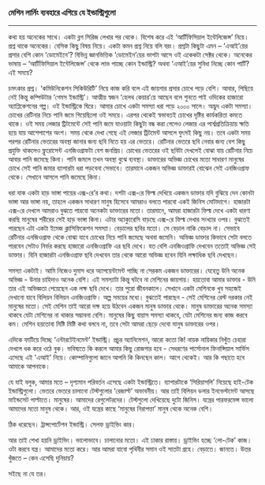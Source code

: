 ### মেশিন লার্নিং ব্যবহারে এগিয়ে যে ইন্ডাস্ট্রিগুলো

---

কথা হয় অনেকের সাথে। একটা ব্লগ সিরিজ লেখার পর থেকে। বিশেষ করে এই ‘আর্টিফিসিয়াল ইন্টেলিজেন্স’ নিয়ে। প্রশ্ন থাকে অনেকের। বেসিক কিছু বিষয় নিয়ে। একটা কমন প্রশ্ন নিয়ে বলি বরং। প্রশ্নটা কিছুটা এমন – ‘এআই’য়ের প্রসার বেশি কোন ‘ডোমেইনে’? বিভিন্ন জ্ঞানভিত্তিক ‘ডোমেইন’য়ের ভাগটা আসে ওই একেকটা সেক্টর থেকে। অনেকের ভাষায় – ‘আর্টিফিসিয়াল ইন্টেলিজেন্স’ থেকে লাভ পাচ্ছে কোন ইন্ডাস্ট্রি? অথবা ‘এআই’য়ের সুবিধা নিচ্ছে কোন পার্টি? এই সময়ে?

চমৎকার প্রশ্ন। ‘কমিউনিকেশন সিকিউরিটি’ নিয়ে কাজ করি বলে এই জায়গার প্রসার চোখে পড়ে বেশি। আবার, পিছিয়ে নেই কিন্তু কম্পিউটার ‘গেমস ইন্ডাস্ট্রি’। আত্মীয় স্বজন ‘হেলথ কেয়ার’য়ে আছেন বলে শুনতে পাই ওদিকের হাজারো অ্যাপ্লিকেশনের গল্প। ওই ইন্ডাস্ট্রিকে ঘিরে। আমার চোখে একটা সমস্যা ধরা পড়ে ২০০০ সালে। অদ্ভুদ একটা সমস্যা। চোখের রেটিনার নিচে পানি জমে গিয়েছিলো ওই সময়ে। এরপর থেকেই স্বভাবতই চোখের দৃষ্টির কার্যকরিতা কমতে থাকে। ওই সময় লেজার ট্রিটমেন্টে সেই পানি জমে যাওয়াটা কিছুটা বন্ধ করা গেলেও লেজার এর পার্শ্বপ্রতিক্রিয়ায় ক্ষতি হয়ে যায় আশেপাশের অংশ। সময় থেকে দেখা গেছে এই লেজার ট্রিটমেন্ট আসলে যুৎসই কিছু নয়। তবে একটা সময় পরপর রেটিনার ভেতরের অবস্থা জানার জন্য ছবি নিতে হয় এর ভেতরে। রেটিনার ভেতরে ছবি নেবার জন্য বেশ কিছু প্রযুক্তি থাকলেও ফ্লুরোসেন্ট এনজিওগ্রাফটা বেশ জনপ্রিয়। চোখের ভেতরের ওই ছবিটা দেখলেই বোঝা যায় রেটিনার নিচে আবার পানি জমেছে কিনা। পানি জমলে তখন অবস্থা বুঝে ব্যবস্থা। ডাক্তারের অভিজ্ঞ চোখের মতো সাধারণ মানুষের চোখে সেই পানি জমার ব্যাপারটা ধরা পড়বেনা সেভাবে। তারমানে একজন অভিজ্ঞ ডাক্তারই বোঝেন সেই এনজিওগ্রাফ থেকে। সেখানে আসলে পানি জমেছে কিনা।

ধরা যাক একটা হাড় ভাঙ্গা পায়ের এক্স-রে’র কথা। দশটা এক্স-রে ফিল্ম দেখিয়ে একজন ডাক্তার যদি বুঝিয়ে দেন কোনটা ভাঙ্গা আর ভাঙ্গা নয়, তাহলে একজন সাধারণ মানুষ হিসেবে আমরাও বলতে পারবো একই জিনিস মোটাদাগে। হাজারটা এক্স-রে দেখলে আমরাও বুঝতে পারবো অনেকটা ডাক্তারের মতো। তারমানে, আমরা হাজারটা ফিল্ম দেখে একটা ধারণা করছি মানুষের শরীরের সেই হাড় ভাঙ্গা কিনা। এটার অ্যাক্যুরেসি বাড়ছে এক্স-রে ফিল্ম দেখার সংখ্যার ওপর। বুঝতেই পারছেন এটা একটা ইমেজ ক্লাসিফিকেশন সমস্যা। বেড়ালের ছবির মতো। সে বেড়াল নাকি বেড়াল না। সেভাবে রেটিনার এনজিওগ্রাফ থেকে বোঝা যাবে চোখের নিচে পানি জমেছে অথবা জমেনি। অভিজ্ঞ ডাক্তার কিভাবে সেটা বলতে পারবেন সেটাও নির্ভর করছে হাজারো এনজিওগ্রাফি এর ছবি দেখে। যত বেশি এনজিওগ্রাফি দেখবেন ততোই অভিজ্ঞ সেই ডাক্তার। যিনি হাজারটা এনজিওগ্রাফ ছবি দেখবেন তার থেকে আরো অভিজ্ঞ হবেন যিনি লক্ষাধিক ছবি দেখছেন।

সমস্যা একটাই। আমি নিজেও দুমাস ধরে অ্যাপয়েন্টমেন্ট  পাচ্ছি না সেরকম একজন ডাক্তারের। যেহেতু উনি অনেক অভিজ্ঞ - উনার চাহিদাও অনেক বেশি। এই সমস্যাটা কিন্তু ঘটবে না মেশিনের জায়গায়। হয়তোবা আমার ডাক্তার - উনি তার এই অভিজ্ঞতা পেয়েছেন এক লক্ষ ছবি দেখে। তার পুরো জীবনকালে। সেখানে একটা মেশিনকে খুব সহজেই দেখানো যাবে বিলিয়ন বিলিয়ন এনজিওগ্রাফি। অল্প সময়ের মধ্যে। বুঝতেই পারছেন - সেই মেশিনের রেস্ট দরকার নেই মানুষের মতো। সেই মেশিন তাই আরো দক্ষ হয়ে উঠবেন একজন মানুষ ডাক্তার থেকে। মানুষ ডাক্তারের অনেক সমস্যা থাকবে যেটা মেশিনের না থাকার সম্ভাবনা বেশি। মানুষের কিছু বায়াস সমস্যা থাকবে, যেটা মেশিনের জন্য কাজ করবে কম। মেশিন হয়তোবা মিষ্টি মিষ্টি কথা বলবে না, তবে সেটা আমরা ছেড়ে দেবো মানুষ ডাক্তারের ওপর।

এদিকে ফাটিয়ে দিচ্ছে ‘এন্টারটেইনমেন্ট’ ইন্ডাস্ট্রি। প্রচুর অ্যানিমেশন, আরো কতো কি! নায়ক নায়িকার নিখুঁত চেহারা দেখলে ধক করে ওঠে বুক। ভবিষ্যতে কি করলে আমার কিছু রোজগার হবে - সেধরণের পার্সোনাল ফিনান্সিয়াল সার্ভিস এসেছে এই 'এআই' নিয়ে। কোম্পানিগুলো জানে আপনি কি কিনছেন কাল। আগে থেকেই। আর কি গছাতে হবে আমাকে আপনাকে।

যে যাই বলুক, আমার মতে – দৃশ্যমান পরিবর্তন এসেছে একটা ইন্ডাস্ট্রিতে। ব্যাপারটাকে ‘সিরিয়াসলি’ নিয়েছে হাই-টেক ইন্ডাস্ট্রিগুলো। ভেতরে ভেতরে চালানো টেস্টগুলোর ‘রেজাল্ট’ অভাবনীয়। আর তাই বিলিয়ন ডলার ইনভেস্টমেন্ট আসছে মাইন্ডসেট পাল্টাতে। মানুষের। আমাদের রেগুলেটরদের। টেস্টগুলো দেখিয়েছে দুটো জিনিস। যন্ত্রের পারফরমেন্স ভালো আমাদের মতো মানুষ থেকে। আর, ওই যন্ত্রের কাছে ‘মানুষের নিরাপত্তা’ মানুষ থেকে অনেক বেশি।

ঠিক ধরেছেন। ট্রান্সপোর্টেশন ইন্ডাস্ট্রি। সেলফ ড্রাইভিং কার।

আর তাই শেখা হয়নি ড্রাইভিং। ভালোভাবে। চালানোর মতো। এই ঢাকার রাস্তায়। ড্রাইভিং হচ্ছে ‘লো-টেক’ কাজ। ওটা করবে যন্ত্র। আমাদের মতো করে। আর আমরা যাবো পৃথিবীর সমান ওই সাতটা গ্রহে। বেড়াতে। জানতে। উত্তর খুঁজতে – কেন এসেছি দুনিয়ায়?

সইছে না যে তর।

